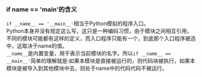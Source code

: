 ### if __name__ == '__main__'的含义
`if __name__ == '__main__'`相当于Python模拟的程序入口。  
Python本身并没有规定这么写，这只是一种编码习惯，由于模块之间相互引用，不同的模块可能都有这样的定义，而入口程序只能有一个，到底那个入口程序被选中，这取决于name的值。  
`__name__`是内置变量，用于表示当前模块的名字。所以`if __name__ == __main__'`简单的理解就是:如果本模块是直接被运行的，则代码块被执行，如果本模块是被导入到其他模块中去，则处于name中的代码代码不被运行。
